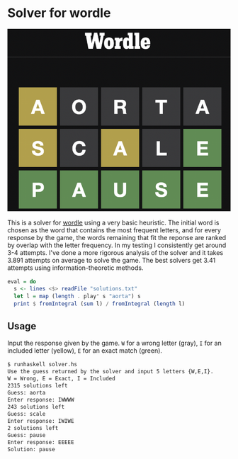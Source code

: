 # Solver for wordle

![Solved](./solved.png)

This is a solver for [wordle](https://www.powerlanguage.co.uk/wordle/)
using a very basic heuristic.  The initial word is chosen as the word
that contains the most frequent letters, and for every response by the
game, the words remaining that fit the reponse are ranked by overlap
with the letter frequency.  In my testing I consistently get around
3-4 attempts.  I've done a more rigorous analysis of the solver and it
takes 3.891 attempts on average to solve the game.  The best solvers
get 3.41 attempts using information-theoretic methods.

```haskell
eval = do 
  s <- lines <$> readFile "solutions.txt"
  let l = map (length . play' s "aorta") s
  print $ fromIntegral (sum l) / fromIntegral (length l)
```

## Usage
Input the response given by the game.  `W` for a wrong letter (gray),
`I` for an included letter (yellow), `E` for an exact match (green).

```ShellSession
$ runhaskell solver.hs
Use the guess returned by the solver and input 5 letters {W,E,I}.
W = Wrong, E = Exact, I = Included
2315 solutions left
Guess: aorta
Enter response: IWWWW
243 solutions left
Guess: scale
Enter response: IWIWE
2 solutions left
Guess: pause
Enter response: EEEEE
Solution: pause
```
